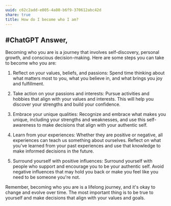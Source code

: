 ```yaml
---
uuid: c62c2add-e005-4a80-b6f9-370612abc42d
share: true
title: How do I become who I am?
---
```

## #ChatGPT Answer,

Becoming who you are is a journey that involves self-discovery, personal growth, and conscious decision-making. Here are some steps you can take to become who you are:

1.  Reflect on your values, beliefs, and passions: Spend time thinking about what matters most to you, what you believe in, and what brings you joy and fulfillment.
    
2.  Take action on your passions and interests: Pursue activities and hobbies that align with your values and interests. This will help you discover your strengths and build your confidence.
    
3.  Embrace your unique qualities: Recognize and embrace what makes you unique, including your strengths and weaknesses, and use this self-awareness to make decisions that align with your authentic self.
    
4.  Learn from your experiences: Whether they are positive or negative, all experiences can teach us something about ourselves. Reflect on what you've learned from your past experiences and use that knowledge to make informed decisions in the future.
    
5.  Surround yourself with positive influences: Surround yourself with people who support and encourage you to be your authentic self. Avoid negative influences that may hold you back or make you feel like you need to be someone you're not.
    

Remember, becoming who you are is a lifelong journey, and it's okay to change and evolve over time. The most important thing is to be true to yourself and make decisions that align with your values and goals.